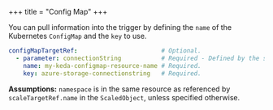 +++
title = "Config Map"
+++

You can pull information into the trigger by defining the `name` of the Kubernetes `ConfigMap` and the `key` to use.

```yaml
configMapTargetRef:                       # Optional.
  - parameter: connectionString           # Required - Defined by the scale trigger
    name: my-keda-configmap-resource-name # Required.
    key: azure-storage-connectionstring   # Required.
```

**Assumptions:** `namespace` is in the same resource as referenced by `scaleTargetRef.name` in the `ScaledObject`, unless specified otherwise.
